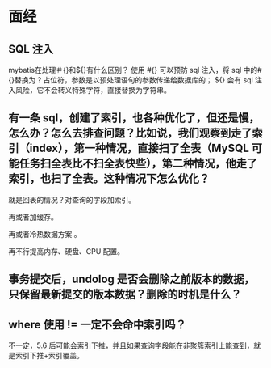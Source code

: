 # 面经

## SQL 注入

mybatis在处理＃{}和${}有什么区别？
使用 #{} 可以预防 sql 注入，将 sql 中的#{}替换为 ? 占位符，参数是以预处理语句的参数传递给数据库的；
${} 会有 sql 注入风险，它不会转义特殊字符，直接替换为字符串。

## 有一条 sql，创建了索引，也各种优化了，但还是慢，怎么办？怎么去排查问题？比如说，我们观察到走了索引（index），第一种情况，直接扫了全表（MySQL 可能任务扫全表比不扫全表快些），第二种情况，他走了索引，也扫了全表。这种情况下怎么优化？

就是回表的情况？对查询的字段加索引。

再或者加缓存。

再或者冷热数据方案 。

再不行提高内存、硬盘、CPU 配置。

## 事务提交后，undolog 是否会删除之前版本的数据，只保留最新提交的版本数据？删除的时机是什么？

## where 使用 != 一定不会命中索引吗？

不一定，5.6 后可能会索引下推，并且如果查询字段能在非聚簇索引上能查到，就是索引下推+索引覆盖。

